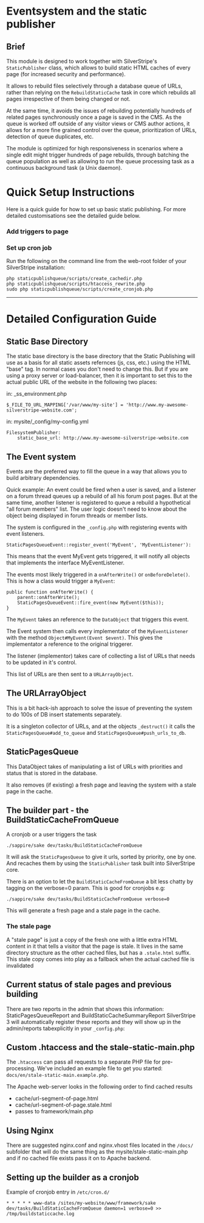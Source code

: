 # Eventsystem and the static publisher

## Brief

This module is designed to work together with SilverStripe's `StaticPublisher` class,
which allows to build static HTML caches of every page (for increased security and performance).

It allows to rebuild files selectively through a database queue of URLs,
rather than relying on the `RebuildStaticCache` task in core which rebuilds all pages irrespective of them being changed or not.

At the same time, it avoids the issues of rebuilding potentially hundreds of related pages 
synchronously once a page is saved in the CMS. As the queue is worked off outside of any
visitor views or CMS author actions, it allows for a more fine grained control over the queue,
prioritization of URLs, detection of queue duplicates, etc.

The module is optimized for high responsiveness in scenarios
where a single edit might trigger hundreds of page rebuilds,
through batching the queue population as well as allowing to
run the queue processing task as a continuous background task (a Unix daemon).

# Quick Setup Instructions
Here is a quick guide for how to set up basic static publishing. For more detailed customisations
see the detailed guide below.

### Add triggers to page

### Set up cron job
Run the following on the command line from the web-root folder of your SilverStripe installation:

	php staticpublishqueue/scripts/create_cachedir.php
	php staticpublishqueue/scripts/htaccess_rewrite.php
	sudo php staticpublishqueue/scripts/create_cronjob.php

- - -
# Detailed Configuration Guide

## Static Base Directory
The static base directory is the base directory that the Static Publishing will use as a basis for all static
assets refernces (js, css, etc.) using the HTML "base" tag. In normal cases you don't need to change this.
But if you are using a proxy server or load-balancer, then it is important to set this to the actual public
URL of the website in the following two places:

in: _ss_environment.php

	$_FILE_TO_URL_MAPPING['/var/www/my-site'] = 'http://www.my-awesome-silverstripe-website.com';

in: mysite/_config/my-config.yml

	FilesystemPublisher:
		static_base_url: http://www.my-awesome-silverstripe-website.com

## The Event system

Events are the preferred way to fill the queue in a way that
allows you to build arbitrary dependencies.

Quick example: An event could be fired when a user is saved,
and a listener on a forum thread queues up a rebuild of all his forum post pages.
But at the same time, another listener is registered to queue a rebuild a hypothetical "all forum members" list.
The user logic doesn't need to know about the object being displayed in forum threads or member lists.

The system is configured in the `_config.php` with registering events with event listeners.

    StaticPagesQueueEvent::register_event('MyEvent', 'MyEventListener'):

This means that the event MyEvent gets triggered, it will notify all
objects that implements the interface MyEventListener.

The events most likely triggered in a `onAfterWrite()` or `onBeforeDelete()`. This is
how a class would trigger a `MyEvent`:

    public function onAfterWrite() {
        parent::onAfterWrite();
        StaticPagesQueueEvent::fire_event(new MyEvent($this));
    }

The `MyEvent` takes an reference to the `DataObject` that triggers this event.

The Event system then calls every implementator of the `MyEventListener`
with the method `Object#MyEvent(Event $event)`. This gives the
implementator a reference to the original triggerer.

The listener (implementor) takes care of collecting a list of URLs that needs to
be updated in it's control. 

This list of URLs are then sent to a `URLArrayObject`.

## The URLArrayObject

This is a bit hack-ish approach to solve the issue of preventing the system to
do 100s of DB insert statements separately.

It is a singleton collector of URLs, and at the objects `_destruct()` it calls the
`StaticPagesQueue#add_to_queue` and `StaticPagesQueue#push_urls_to_db`.

## StaticPagesQueue

This DataObject takes of manipulating a list of URLs with priorities and status
that is stored in the database.

It also removes (if existing) a fresh page and leaving the system with a stale
page in the cache.

## The builder part - the BuildStaticCacheFromQueue

A cronjob or a user triggers the task

    ./sappire/sake dev/tasks/BuildStaticCacheFromQueue

It will ask the `StaticPagesQueue` to give it urls, sorted by priority, one by one. And
recaches them by using the `StaticPublisher` task built into SilverStripe core.

There is an option to let the `BuildStaticCacheFromQueue` a bit less chatty by
tagging on the verbose=0 param. This is good for cronjobs e.g:

    ./sappire/sake dev/tasks/BuildStaticCacheFromQueue verbose=0

This will generate a fresh page and a stale page in the cache.

### The stale page

A "stale page" is just a copy of the fresh one with a little extra HTML content in it
that tells a visitor that the page is stale. It lives in the same directory structure
as the other cached files, but has a `.stale.html` suffix. This stale copy comes into play
as a fallback when the actual cached file is invalidated

## Current status of stale pages and previous building

There are two reports in the admin that shows this information: StaticPagesQueueReport and BuildStaticCacheSummaryReport
SilverStripe 3 will automatically register these reports and they will show up in the admin/reports tabexplicitly in your `_config.php`:

## Custom .htaccess and the stale-static-main.php

The `.htaccess` can pass all requests to a separate PHP file for pre-processing.
We've included an example file to get you started: `docs/en/stale-static-main.example.php`.

The Apache web-server looks in the following order to find cached results

 - cache/url-segment-of-page.html
 - cache/url-segment-of-page.stale.html
 - passes to framework/main.php

## Using Nginx

There are suggested nginx.conf and nginx.vhost files located in the `/docs/` subfolder
that will do the same thing as the mysite/stale-static-main.php and if no cached
file exists pass it on to Apache backend.

## Setting up the builder as a cronjob

Example of cronjob entry in `/etc/cron.d/`

    * * * * * www-data /sites/my-website/www/framework/sake dev/tasks/BuildStaticCacheFromQueue daemon=1 verbose=0 >> /tmp/buildstaticcache.log

